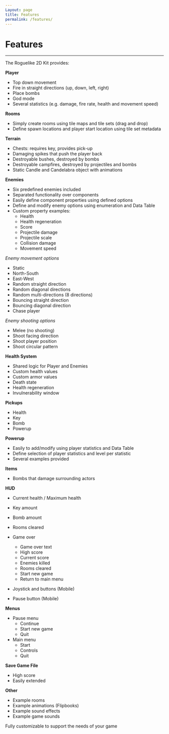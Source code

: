 ```yaml
---
Layout: page
title: Features
permalink: /features/
---
```


# Features

***

The Roguelike 2D Kit provides:

__Player__

* Top down movement
* Fire in straight directions (up, down, left, right)
* Place bombs
* God mode
* Several statistics (e.g. damage, fire rate, health and movement speed)

__Rooms__

* Simply create rooms using tile maps and tile sets (drag and drop)
* Define spawn locations and player start location using tile set metadata

__Terrain__

* Chests: requires key, provides pick-up
* Damaging spikes that push the player back
* Destroyable bushes, destroyed by bombs
* Destroyable campfires, destroyed by projectiles and bombs
* Static Candle and Candelabra object with animations

__Enemies__

* Six predefined enemies included
* Separated functionality over components
* Easily define component properties using defined options
* Define and modify enemy options using enumeration and Data Table
* Custom property examples:
    * Health
    * Health regeneration
    * Score
    * Projectile damage
    * Projectile scale
    * Collision damage
    * Movement speed

_Enemy movement options_

* Static
* North-South
* East-West
* Random straight direction
* Random diagonal directions
* Random multi-directions (8 directions) 
* Bouncing straight direction
* Bouncing diagonal direction
* Chase player

_Enemy shooting options_

* Melee (no shooting)
* Shoot facing direction
* Shoot player position
* Shoot circular pattern

__Health System__

* Shared logic for Player and Enemies
* Custom health values
* Custom armor values
* Death state
* Health regeneration
* Invulnerability window

__Pickups__

* Health
* Key
* Bomb
* Powerup

__Powerup__

* Easily to add/modify using player statistics and Data Table
* Define selection of player statistics and level per statistic
* Several examples provided

__Items__

* Bombs that damage surrounding actors

__HUD__

* Current health / Maximum health
* Key amount
* Bomb amount
* Rooms cleared
* Game over
    * Game over text
    * High score
    * Current score
    * Enemies killed
    * Rooms cleared
    * Start new game
    * Return to main menu
    
* Joystick and buttons (Mobile)
* Pause button (Mobile)

__Menus__

* Pause menu
    * Continue
    * Start new game
    * Quit
* Main menu
    * Start
    * Controls
    * Quit
    
__Save Game File__

* High score
* Easily extended
    
__Other__

* Example rooms
* Example animations (Flipbooks)
* Example sound effects
* Example game sounds

Fully customizable to support the needs of your game